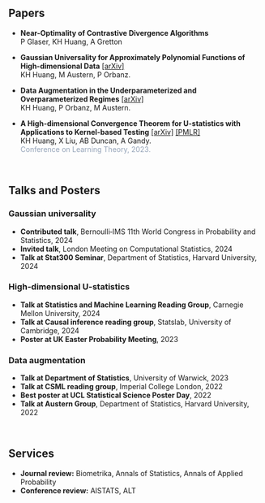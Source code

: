 ## Papers

- **Near-Optimality of Contrastive Divergence Algorithms** <br>
  P Glaser, KH Huang, A Gretton

- **Gaussian Universality for Approximately Polynomial Functions of High-dimensional Data** [[arXiv]](https://arxiv.org/abs/2403.10711) <br>
  KH Huang, M Austern, P Orbanz.

- **Data Augmentation in the Underparameterized and Overparameterized Regimes** [[arXiv]](https://arxiv.org/abs/2202.09134) <br>
  KH Huang, P Orbanz, M Austern.

- **A High-dimensional Convergence Theorem for U-statistics with Applications to Kernel-based Testing** [[arXiv]](https://arxiv.org/abs/2302.05686) [[PMLR]](https://proceedings.mlr.press/v195/huang23a/huang23a.pdf) <br>
  KH Huang, X Liu, AB Duncan, A Gandy. <br>
  <span style="color: #94a3b8">Conference on Learning Theory, 2023.</span>

&nbsp;

## Talks and Posters
### Gaussian universality
- **Contributed talk**, Bernoulli‑IMS 11th World Congress in Probability and Statistics, 2024
- **Invited talk**, London Meeting on Computational Statistics, 2024
- **Talk at Stat300 Seminar**, Department of Statistics, Harvard University, 2024

### High-dimensional U-statistics
- **Talk at Statistics and Machine Learning Reading Group**, Carnegie Mellon University, 2024
- **Talk at Causal inference reading group**, Statslab, University of Cambridge, 2024
- **Poster at UK Easter Probability Meeting**, 2023

### Data augmentation
- **Talk at Department of Statistics**, University of Warwick, 2023
- **Talk at CSML reading group**, Imperial College London, 2022
- **Best poster at UCL Statistical Science Poster Day**, 2022
- **Talk at Austern Group**, Department of Statistics, Harvard University, 2022

&nbsp;

## Services

- **Journal review:** Biometrika, Annals of Statistics, Annals of Applied Probability
- **Conference review:** AISTATS, ALT